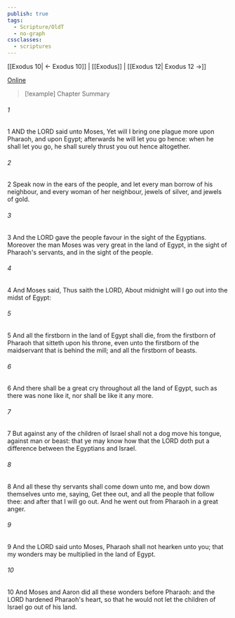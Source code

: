 ```yaml
---
publish: true
tags:
  - Scripture/OldT
  - no-graph
cssclasses:
  - scriptures
---
```

[[Exodus 10| ← Exodus 10]] | [[Exodus]] | [[Exodus 12| Exodus 12 →]]

[Online](https://churchofjesuschrist.org/study/scriptures/ot/ex/11?lang=eng)

>[!example] Chapter Summary
>
###### 1
1 AND the LORD said unto Moses, Yet will I bring one plague more upon Pharaoh, and upon Egypt; afterwards he will let you go hence: when he shall let you go, he shall surely thrust you out hence altogether.
###### 2
2 Speak now in the ears of the people, and let every man borrow of his neighbour, and every woman of her neighbour, jewels of silver, and jewels of gold.
###### 3
3 And the LORD gave the people favour in the sight of the Egyptians.  Moreover the man Moses was very great in the land of Egypt, in the sight of Pharaoh's servants, and in the sight of the people.
###### 4
4 And Moses said, Thus saith the LORD, About midnight will I go out into the midst of Egypt:
###### 5
5 And all the firstborn in the land of Egypt shall die, from the firstborn of Pharaoh that sitteth upon his throne, even unto the firstborn of the maidservant that is behind the mill; and all the firstborn of beasts.
###### 6
6 And there shall be a great cry throughout all the land of Egypt, such as there was none like it, nor shall be like it any more.
###### 7
7 But against any of the children of Israel shall not a dog move his tongue, against man or beast: that ye may know how that the LORD doth put a difference between the Egyptians and Israel.
###### 8
8 And all these thy servants shall come down unto me, and bow down themselves unto me, saying, Get thee out, and all the people that follow thee: and after that I will go out.  And he went out from Pharaoh in a great anger.
###### 9
9 And the LORD said unto Moses, Pharaoh shall not hearken unto you; that my wonders may be multiplied in the land of Egypt.
###### 10
10 And Moses and Aaron did all these wonders before Pharaoh: and the LORD hardened Pharaoh's heart, so that he would not let the children of Israel go out of his land.



